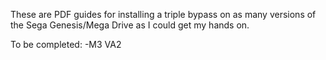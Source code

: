 These are PDF guides for installing a triple bypass on as many versions of the Sega Genesis/Mega Drive as I could get my hands on.

To be completed:
-M3 VA2
